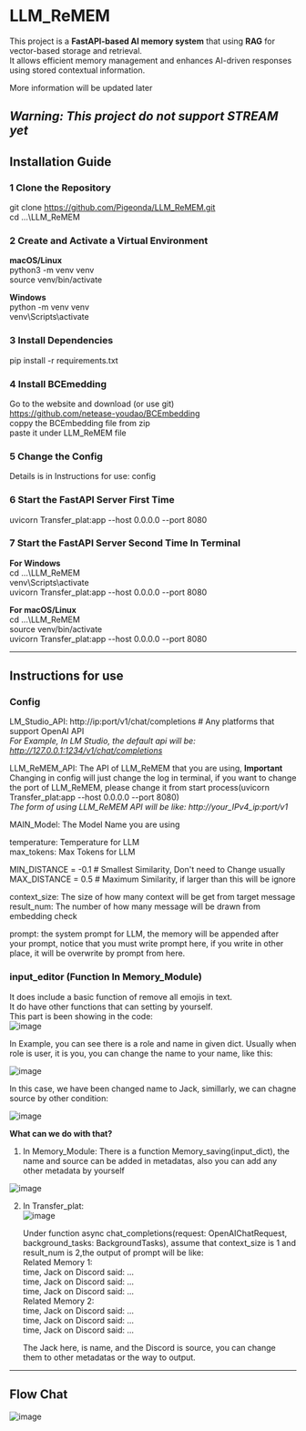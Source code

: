 # LLM_ReMEM

This project is a **FastAPI-based AI memory system** that using **RAG** for vector-based storage and retrieval.  
It allows efficient memory management and enhances AI-driven responses using stored contextual information. 

More information will be updated later

*Warning: This project do not support **STREAM** yet*
---

##  Installation Guide

### 1 Clone the Repository
git clone https://github.com/Pigeonda/LLM_ReMEM.git  
cd ...\LLM_ReMEM  


### 2 Create and Activate a Virtual Environment
**macOS/Linux**  
python3 -m venv venv  
source venv/bin/activate  

**Windows**  
python -m venv venv  
venv\Scripts\activate  


### 3 Install Dependencies
pip install -r requirements.txt


### 4 Install BCEmedding
Go to the website and download (or use git)   
https://github.com/netease-youdao/BCEmbedding  
coppy the BCEmbedding file from zip  
paste it under LLM_ReMEM file  


### 5 Change the Config  
Details is in Instructions for use: config  


### 6 Start the FastAPI Server First Time
uvicorn Transfer_plat:app --host 0.0.0.0 --port 8080  


### 7 Start the FastAPI Server Second Time In Terminal
**For Windows**  
cd ...\LLM_ReMEM  
venv\Scripts\activate  
uvicorn Transfer_plat:app --host 0.0.0.0 --port 8080  

**For macOS/Linux**  
cd ...\LLM_ReMEM  
source venv/bin/activate  
uvicorn Transfer_plat:app --host 0.0.0.0 --port 8080  

---
##  Instructions for use

### Config
LM_Studio_API: http://ip:port/v1/chat/completions # Any platforms that support OpenAI API  
*For Example, In LM Studio, the default api will be: http://127.0.0.1:1234/v1/chat/completions*  

LLM_ReMEM_API: The API of LLM_ReMEM that you are using, **Important** Changing in config will just change the log in terminal, if you want to change the port of LLM_ReMEM, please change it from start process(uvicorn Transfer_plat:app --host 0.0.0.0 --port 8080)  
*The form of using LLM_ReMEM API will be like: http://your_IPv4_ip:port/v1*  

MAIN_Model: The Model Name you are using  

temperature: Temperature for LLM  
max_tokens: Max Tokens for LLM  

MIN_DISTANCE = -0.1  # Smallest Similarity, Don't need to Change usually  
MAX_DISTANCE = 0.5  # Maximum Similarity, if larger than this will be ignore  

context_size: The size of how many context will be get from target message  
result_num: The number of how many message will be drawn from embedding check  

prompt: the system prompt for LLM, the memory will be appended after your prompt, notice that you must write prompt here, if you write in other place, it will be overwrite by prompt from here.

### input_editor (Function In Memory_Module)
It does include a basic function of remove all emojis in text.  
It do have other functions that can setting by yourself.  
This part is been showing in the code:  
![image](https://github.com/user-attachments/assets/e3e9848a-be13-4b22-9126-fb53c7f0bff5)  

In Example, you can see there is a role and name in given dict. Usually when role is user, it is you, you can change the name to your name, like this:  

![image](https://github.com/user-attachments/assets/d7f84e28-4e7d-49cb-aa19-00dcff851a56)  

In this case, we have been changed name to Jack, simillarly, we can chagne source by other condition:

![image](https://github.com/user-attachments/assets/9dae89f9-629b-413b-9dfc-09e525bb9260)  

**What can we do with that?**
1. In Memory_Module:
   There is a function Memory_saving(input_dict), the name and source can be added in metadatas, also you can add any other metadata by yourself  

![image](https://github.com/user-attachments/assets/fc9b2e01-f554-493a-baf1-0a788a9b2c4a)  

2. In Transfer_plat:  
   ![image](https://github.com/user-attachments/assets/82eb2e7a-b565-4fc0-8795-fbcf11c17cba)  

   Under function async chat_completions(request: OpenAIChatRequest, background_tasks: BackgroundTasks), assume that context_size is 1 and result_num is 2,the output of prompt will be like:  
   Related Memory 1:  
   time, Jack on Discord said: ...  
   time, Jack on Discord said: ...  
   time, Jack on Discord said: ...  
   Related Memory 2:  
   time, Jack on Discord said: ...  
   time, Jack on Discord said: ...  
   time, Jack on Discord said: ...  
  
   The Jack here, is name, and the Discord is source, you can change them to other metadatas or the way to output.

---
## Flow Chat  
![image](https://github.com/user-attachments/assets/3dc0b96f-bc4a-4265-8af4-0480ae822509)
